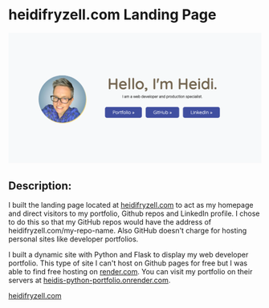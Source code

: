 # heidifryzell.com Landing Page

<img src="./images/screenshot.png" alt="screenshot of homepage on heidifryzell.com" />

## Description:

I built the landing page located at [heidifryzell.com](https://heidifryzell.com) to act as my homepage and direct visitors to my portfolio, Github repos and LinkedIn profile. I chose to do this so that my GitHub repos would have the address of heidifryzell.com/my-repo-name. Also GitHub doesn't charge for hosting personal sites like developer portfolios.

I built a dynamic site with Python and Flask to display my web developer portfolio. This type of site I can't host on Github pages for free but I was able to find free hosting on [render.com](render.com). You can visit my portfolio on their servers at [heidis-python-portfolio.onrender.com](https://heidis-python-portfolio.onrender.com/).

[heidifryzell.com](https://heidifryzell.com)
